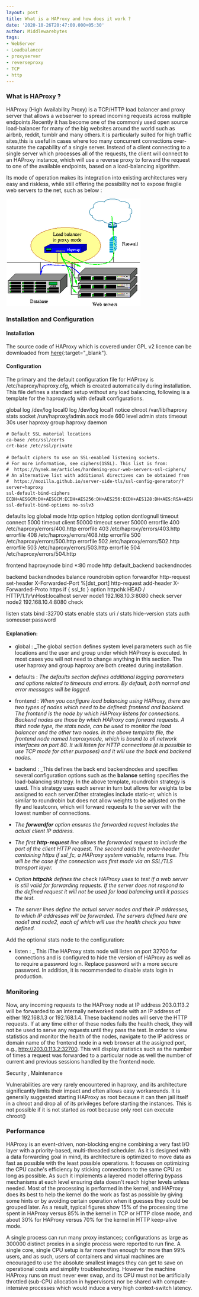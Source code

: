 ```yaml
---
layout: post
title: What is a HAProxy and how does it work ?
date: '2020-10-26T20:47:00.000+05:30'
author: Middlewarebytes
tags:
- WebServer
- Loadbalancer
- proxyserver
- reverseproxy
- TCP
- http
---
```



### What is HAProxy ?

HAProxy (High Availability Proxy) is a TCP/HTTP load balancer and proxy server that allows a webserver to spread incoming requests across multiple endpoints.Recently it has become one of the commonly used open source load-balancer  for many of the  big websites around the world such as airbnb, reddit, tumblr and many others.It is particularly suited for high traffic sites,this is useful in cases where too many concurrent connections over-saturate the capability of a single server. Instead of a client connecting to a single server which processes all of the requests, the client will connect to an HAProxy instance, which will use a reverse proxy to forward the request to one of the available endpoints, based on a load-balancing algorithm.

Its mode of operation makes its integration into existing architectures very easy and riskless, while still offering the possibility not to expose fragile web servers to the net, such as below : 

![HAProxy](/img/postimages/haproxy-pmode.png?raw=true "HAProxy")

### Installation and Configuration

#### Installation

The source code of HAProxy which is covered under GPL v2 licence can be downloaded from [here](http://www.haproxy.org/#down){:target="_blank"}.

#### Configuration

The primary and the default configuration file for HAProxy is /etc/haproxy/haproxy.cfg, which is created automatically during installation. This file defines a standard setup without any load balancing, following is a template for the haproxy.cfg with default configurations.


global
    log /dev/log    local0
    log /dev/log    local1 notice
    chroot /var/lib/haproxy
    stats socket /run/haproxy/admin.sock mode 660 level admin
    stats timeout 30s
    user haproxy
    group haproxy
    daemon

    # Default SSL material locations
    ca-base /etc/ssl/certs
    crt-base /etc/ssl/private

    # Default ciphers to use on SSL-enabled listening sockets.
    # For more information, see ciphers(1SSL). This list is from:
    #  https://hynek.me/articles/hardening-your-web-servers-ssl-ciphers/
    # An alternative list with additional directives can be obtained from
    #  https://mozilla.github.io/server-side-tls/ssl-config-generator/?server=haproxy
    ssl-default-bind-ciphers ECDH+AESGCM:DH+AESGCM:ECDH+AES256:DH+AES256:ECDH+AES128:DH+AES:RSA+AESGCM:RSA+AES:!aNULL:!MD5:!DSS
    ssl-default-bind-options no-sslv3

defaults
    log     global
    mode    http
    option  httplog
    option  dontlognull
    timeout connect 5000
    timeout client  50000
    timeout server  50000
    errorfile 400 /etc/haproxy/errors/400.http
    errorfile 403 /etc/haproxy/errors/403.http
    errorfile 408 /etc/haproxy/errors/408.http
    errorfile 500 /etc/haproxy/errors/500.http
    errorfile 502 /etc/haproxy/errors/502.http
    errorfile 503 /etc/haproxy/errors/503.http
    errorfile 504 /etc/haproxy/errors/504.http

frontend haproxynode
    bind *:80
    mode http
    default_backend backendnodes

backend backendnodes
    balance roundrobin
    option forwardfor
    http-request set-header X-Forwarded-Port %[dst_port]
    http-request add-header X-Forwarded-Proto https if { ssl_fc }
    option httpchk HEAD / HTTP/1.1\r\nHost:localhost
    server node1 192.168.10.3:8080 check
    server node2 192.168.10.4:8080 check

listen stats
    bind :32700
    stats enable
    stats uri /
    stats hide-version
    stats auth someuser:password
	

#### Explanation:

- global : _The global section defines system level parameters such as file locations and the user and group under which HAProxy is executed. In most cases you will not need to change anything in this section. The user haproxy and group haproxy are both created during installation.


- defaults : _The defaults section defines additional logging parameters and options related to timeouts and errors. By default, both normal and error messages will be logged._

- frontend : _When you configure load balancing using HAProxy, there are two types of nodes which need to be defined: frontend and backend. The frontend is the node by which HAProxy listens for connections. Backend nodes are those by which HAProxy can forward requests. A third node type, the stats node, can be used to monitor the load balancer and the other two nodes._
_In the above template file, the frontend node named haproxynode, which is bound to all network interfaces on port 80. It will listen for HTTP connections (it is possible to use TCP mode for other purposes) and it will use the back end backend nodes._

- backend : _This defines the back end  backendnodes and specifies several configuration options such as  the **balance** setting specifies the load-balancing strategy. In the above template, roundrobin strategy is used. This strategy uses each server in turn but allows for weights to be assigned to each server.Other strategies include static-rr, which is similar to roundrobin but does not allow weights to be adjusted on the fly and leastconn, which will forward requests to the server with the lowest number of connections. 
 - _The **forwardfor** option ensures the forwarded request includes the actual client IP address._
 - _The first **http-request** line allows the forwarded request to include the port of the client HTTP request. The second adds the proto-header containing https if ssl_fc, a HAProxy system variable, returns true. This will be the case if the connection was first made via an SSL/TLS transport layer._
 - _Option **httpchk** defines the check HAProxy uses to test if a web server is still valid for forwarding requests. If the server does not respond to the defined request it will not be used for load balancing until it passes the test._
 - _The server lines define the actual server nodes and their IP addresses, to which IP addresses will be forwarded. The servers defined here are node1 and node2, each of which will use the health check you have defined._

Add the optional stats node to the configuration:

- listen : _ This iThe HAProxy stats node will listen on port 32700 for connections and is configured to hide the version of HAProxy as well as to require a password login. Replace password with a more secure password. In addition, it is recommended to disable stats login in production.


### Monitoring

Now, any incoming requests to the HAProxy node at IP address 203.0.113.2 will be forwarded to an internally networked node with an IP address of either 192.168.1.3 or 192.168.1.4. These backend nodes will serve the HTTP requests. If at any time either of these nodes fails the health check, they will not be used to serve any requests until they pass the test.
In order to view statistics and monitor the health of the nodes, navigate to the IP address or domain name of the frontend node in a web browser at the assigned port, e.g., http://203.0.113.2:32700. This will display statistics such as the number of times a request was forwarded to a particular node as well the number of current and previous sessions handled by the frontend node.

Security , Maintenance

Vulnerabilities are very rarely encountered in haproxy, and its architecture significantly limits their impact and often allows easy workarounds.
It is  generally suggested starting HAProxy as root because it can then jail itself in a chroot and drop all of its privileges before starting the instances. This is not possible if it is not started as root because only root can execute chroot()

### Performance

HAProxy is an event-driven, non-blocking engine combining a very fast I/O layer
with a priority-based, multi-threaded scheduler. As it is designed with a data
forwarding goal in mind, its architecture is optimized to move data as fast as
possible with the least possible operations. It focuses on optimizing the CPU
cache's efficiency by sticking connections to the same CPU as long as possible.
As such it implements a layered model offering bypass mechanisms at each level
ensuring data doesn't reach higher levels unless needed. Most of the processing
is performed in the kernel, and HAProxy does its best to help the kernel do the
work as fast as possible by giving some hints or by avoiding certain operation
when it guesses they could be grouped later. As a result, typical figures show
15% of the processing time spent in HAProxy versus 85% in the kernel in TCP or
HTTP close mode, and about 30% for HAProxy versus 70% for the kernel in HTTP
keep-alive mode.

A single process can run many proxy instances; configurations as large as
300000 distinct proxies in a single process were reported to run fine. A single
core, single CPU setup is far more than enough for more than 99% users, and as
such, users of containers and virtual machines are encouraged to use the
absolute smallest images they can get to save on operational costs and simplify
troubleshooting. However the machine HAProxy runs on must never ever swap, and
its CPU must not be artificially throttled (sub-CPU allocation in hypervisors)
nor be shared with compute-intensive processes which would induce a very high
context-switch latency.






